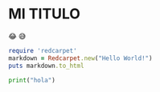 # MI TITULO

😂 😅

```ruby
require 'redcarpet'
markdown = Redcarpet.new("Hello World!")
puts markdown.to_html
```
```python
print("hola")
```
